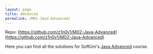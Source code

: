 ```yaml
---
layout: page
title: Advanced
permalink: /M01-Java-Advanced/
---
```


Repo: [https://github.com/z1n0v1/M02-Java-Advanced](https://github.com/z1n0v1/M02-Java-Advanced)

Here you can find all the solutions for SoftUni's [Java Advanced](https://softuni.bg/trainings/3586/java-advanced-january-2022) course.



